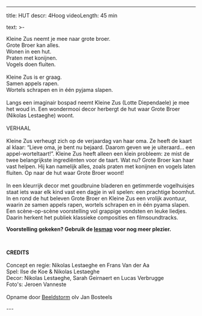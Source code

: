 
---
title: HUT
descr: 4Hoog
videoLength: 45 min

text: >-
  <p>Kleine Zus neemt je mee naar grote broer.<br>Grote Broer kan alles.<br>Wonen in een hut.<br>Praten met konijnen.<br>Vogels doen fluiten.<br><br>Kleine Zus is er graag.<br>Samen appels rapen.<br>Wortels schrapen en in één pyjama slapen.<br><br>Langs een imaginair bospad neemt Kleine Zus (Lotte Diependaele) je mee het woud in. Een wondermooi decor herbergt de hut waar Grote Broer (Nikolas Lestaeghe) woont.<br><br>VERHAAL<br><br>Kleine Zus verheugt zich op de verjaardag van haar oma. Ze heeft de kaart al klaar: “Lieve oma, je bent nu bejaard. Daarom geven we je uiteraard... een appel-worteltaart!”. Kleine Zus heeft alleen een klein probleem: ze mist de twee belangrijkste ingrediënten voor de taart. Wat nu? Grote Broer kan haar vast helpen. Hij kan namelijk alles, zoals praten met konijnen en vogels laten fluiten. Op naar de hut waar Grote Broer woont!<br><br>In een kleurrijk decor met goudbruine bladeren en getimmerde vogelhuisjes staat iets waar elk kind vast een dagje in wil spelen: een prachtige boomhut. In en rond de hut beleven Grote Broer en Kleine Zus een vrolijk avontuur, waarin ze samen appels rapen, wortels schrapen en in één pyama slapen. Een scène-op-scène voorstelling vol grappige vondsten en leuke liedjes. Daarin herkent het publiek klassieke composities en filmsoundtracks.</p><p><strong>Voorstelling gekeken? Gebruik de </strong><a href="https://www.4hoog.be/nl/production/57/hut#lesmappen" target="_blank"><strong>lesmap</strong></a><strong> voor nog meer plezier.</strong></p><p>‍</p><p><strong>CREDITS</strong><br><br>Concept en regie: Nikolas Lestaeghe en Frans Van der Aa<br>Spel: Ilse de Koe &amp; Nikolas Lestaeghe <br>Decor: Nikolas Lestaeghe, Sarah Geirnaert en Lucas Verbrugge<br>Foto's: Jeroen Vanneste<br>‍<br>Opname door <a href="http://www.beeldstorm.be" target="_blank">Beeldstorm</a> olv Jan Bosteels</p>
---
